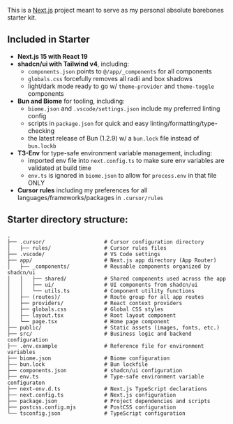This is a [Next.js](https://nextjs.org) project meant to serve as my personal absolute barebones starter kit.

## Included in Starter
- **Next.js 15 with React 19**
- **shadcn/ui with Tailwind v4**, including:
  - `components.json` points to `@/app/_components` for all components
  - `globals.css` forcefully removes all radii and box shadows
  - light/dark mode ready to go w/ `theme-provider` and `theme-toggle` components
- **Bun and Biome** for tooling, including:
  - `biome.json` and `.vscode/settings.json` include my preferred linting config
  - scripts in `package.json` for quick and easy linting/formatting/type-checking
  - the latest release of Bun (1.2.9) w/ a `bun.lock` file instead of `bun.lockb`
- **T3-Env** for type-safe environment variable management, including:
  - imported env file into `next.config.ts` to make sure env variables are validated at build time
  - `env.ts` is ignored in `biome.json` to allow for `process.env` in that file ONLY
- **Cursor rules** including my preferences for all languages/frameworks/packages in `.cursor/rules`

## Starter directory structure:

```
.
├── .cursor/                   # Cursor configuration directory
│   ├── rules/                 # Cursor rules files
├── .vscode/                   # VS Code settings
├── app/                       # Next.js app directory (App Router)
│   ├── _components/           # Reusable components organized by shadcn/ui
│   │   ├── shared/            # Shared components used across the app
│   │   ├── ui/                # UI components from shadcn/ui
│   │   └── utils.ts           # Component utility functions
│   ├── (routes)/              # Route group for all app routes
│   ├── providers/             # React context providers
│   ├── globals.css            # Global CSS styles
│   ├── layout.tsx             # Root layout component
│   └── page.tsx               # Home page component
├── public/                    # Static assets (images, fonts, etc.)
├── src/                       # Business logic and backend configuration
├── .env.example               # Reference file for environment variables
├── biome.json                 # Biome configuration
├── bun.lock                   # Bun lockfile
├── components.json            # shadcn/ui configuration
├── env.ts                     # Type-safe environment variable configuraton           
├── next-env.d.ts              # Next.js TypeScript declarations
├── next.config.ts             # Next.js configuration
├── package.json               # Project dependencies and scripts
├── postcss.config.mjs         # PostCSS configuration
└── tsconfig.json              # TypeScript configuration
```
